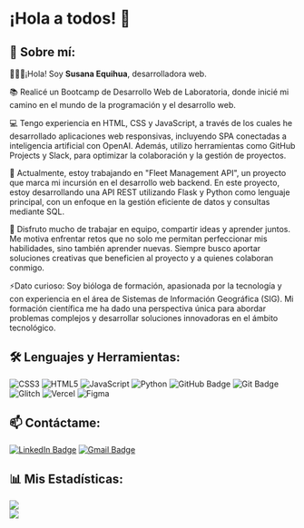 # ¡Hola a todos! 👋
## 💫 Sobre mí:
👩🏻‍💻¡Hola! Soy **Susana Equihua**, desarrolladora web.

📚 Realicé un Bootcamp de Desarrollo Web de Laboratoria, donde inicié mi camino en el mundo de la programación y el desarrollo web.

💻 Tengo experiencia en HTML, CSS y JavaScript, a través de los cuales he desarrollado aplicaciones web responsivas, incluyendo SPA conectadas a inteligencia artificial con OpenAI. Además, utilizo herramientas como GitHub Projects y Slack, para optimizar la colaboración y la gestión de proyectos.

🌱 Actualmente, estoy trabajando en "Fleet Management API", un proyecto que marca mi incursión en el desarrollo web backend. En este proyecto, estoy desarrollando una API REST utilizando Flask y Python como lenguaje principal, con un enfoque en la gestión eficiente de datos y consultas mediante SQL.

👯 Disfruto mucho de trabajar en equipo, compartir ideas y aprender juntos. Me motiva enfrentar retos que no solo me permitan perfeccionar mis habilidades, sino también aprender nuevas. Siempre busco aportar soluciones creativas que beneficien al proyecto y a quienes colaboran conmigo.

⚡Dato curioso: Soy bióloga de formación, apasionada por la tecnología y con experiencia en el área de Sistemas de Información Geográfica (SIG). Mi formación científica me ha dado una perspectiva única para abordar problemas complejos y desarrollar soluciones innovadoras en el ámbito tecnológico.

## 🛠️ Lenguajes y Herramientas:
![CSS3](https://img.shields.io/badge/css3-%231572B6.svg?style=for-the-badge&logo=css3&logoColor=white) ![HTML5](https://img.shields.io/badge/html5-%23E34F26.svg?style=for-the-badge&logo=html5&logoColor=white) ![JavaScript](https://img.shields.io/badge/javascript-%23323330.svg?style=for-the-badge&logo=javascript&logoColor=%23F7DF1E) ![Python](https://img.shields.io/badge/python-3670A0?style=for-the-badge&logo=python&logoColor=ffdd54) ![GitHub Badge](https://img.shields.io/badge/GitHub-100000?style=for-the-badge&logo=github&logoColor=white) ![Git Badge](https://img.shields.io/badge/GIT-E44C30?style=for-the-badge&logo=git&logoColor=white) ![Glitch](https://img.shields.io/badge/glitch-%233333FF.svg?style=for-the-badge&logo=glitch&logoColor=white) ![Vercel](https://img.shields.io/badge/vercel-%23000000.svg?style=for-the-badge&logo=vercel&logoColor=white) ![Figma](https://img.shields.io/badge/figma-%23F24E1E.svg?style=for-the-badge&logo=figma&logoColor=white)

## 📫 Contáctame:
[![LinkedIn Badge](https://img.shields.io/badge/LinkedIn-0077B5?style=for-the-badge&logo=linkedin&logoColor=white)](https://www.linkedin.com/in/susanaequihuacarbajal/)
[![Gmail Badge](https://img.shields.io/badge/Gmail-D14836?style=for-the-badge&logo=gmail&logoColor=white)](mailto:susiequihua@gmail.com)


## 📊 Mis Estadísticas:
![](https://github-readme-stats.vercel.app/api?username=su-equihua&theme=rose&hide_border=false&include_all_commits=false&count_private=false)<br/>
![](https://github-readme-streak-stats.herokuapp.com/?user=su-equihua&theme=rose&hide_border=false)<br/>
